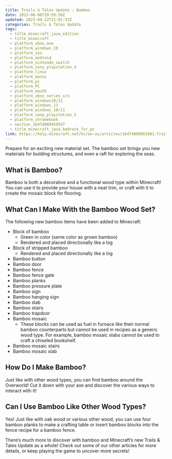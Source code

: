 ```yaml
---
title: Trails & Tales Update – Bamboo
date: 2023-06-06T20:59:59Z
updated: 2023-09-22T21:01:53Z
categories: Trails & Tales Update
tags:
  - title_minecraft_java_edition
  - title_minecraft
  - platform_xbox_one
  - platform_windows_10
  - platform_ios
  - platform_android
  - platform_nintendo_switch
  - platform_sony_playstation_4
  - platform_linux
  - platform_macos
  - platform_pc
  - platform_PC
  - platform_macOS
  - platform_xbox_series_x/s
  - platform_windows10/11
  - platform_windows_11
  - platform_windows_10/11
  - platform_sony_playstation_5
  - platform_chromebook
  - section_16474069459597
  - title_minecraft_java_bedrock_for_pc
link: https://help.minecraft.net/hc/en-us/articles/16474890051981-Trails-Tales-Update-Bamboo
---
```


Prepare for an exciting new material set. The bamboo set brings you new materials for building structures, and even a raft for exploring the seas.

## What is Bamboo?

Bamboo is both a decorative and a functional wood type within Minecraft! You can use it to provide your house with a neat trim, or craft with it to create the mosaic block for flooring.

## What Can I Make With the Bamboo Wood Set?

The following new bamboo items have been added to Minecraft:

- Block of bamboo​
  - Green in color (same color as grown bamboo)​
  - Rendered and placed directionally like a log​
- Block of stripped bamboo​
  - Rendered and placed directionally like a log​
- Bamboo button​
- Bamboo door​
- Bamboo fence​
- Bamboo fence gate​
- Bamboo planks​
- Bamboo pressure plate​
- Bamboo sign​
- Bamboo hanging sign​
- Bamboo slab​
- Bamboo stairs​
- Bamboo trapdoor​
- Bamboo mosaic​
  - These blocks can be used as fuel in furnace like their normal bamboo counterparts but cannot be used in recipes as a generic wood type. For example, bamboo mosaic slabs cannot be used to craft a chiseled bookshelf.​
- Bamboo mosaic stairs​
- Bamboo mosaic slab

## How Do I Make Bamboo?

Just like with other wood types, you can find bamboo around the Overworld! Cut it down with your axe and discover the various ways to interact with it!

## Can I Use Bamboo Like Other Wood Types?

Yes! Just like with oak wood or various other wood, you can use four bamboo planks to make a crafting table or insert bamboo blocks into the fence recipe for a bamboo fence.

There’s much more to discover with bamboo and Minecraft’s new Trails & Tales Update as a whole! Check out some of our other articles for more details, or keep playing the game to uncover more secrets!

